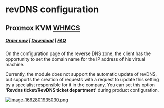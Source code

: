 # revDNS configuration

## Proxmox KVM **[WHMCS](https://puqcloud.com/link.php?id=77)**

#####  [Order now](https://puqcloud.com/index.php?rp=/store/whmcs-module-proxmox-kvm) | [Download](https://download.puqcloud.com/WHMCS/servers/PUQ_WHMCS-Proxmox-KVM/) | [FAQ](https://faq.puqcloud.com/)

On the configuration page of the reverse DNS zone, the client has the opportunity to set the domain name for the IP address of his virtual machine.

Currently, the module does not support the automatic update of revDNS, but supports the creation of requests with a request to update this setting by a specialist responsible for it in the company. You can set this option **'Revdns ticket/RevDNS ticket department'** during product configuration.

[![image-1662801935030.png](https://doc.puq.info/uploads/images/gallery/2022-09/scaled-1680-/image-1662801935030.png)](https://doc.puq.info/uploads/images/gallery/2022-09/image-1662801935030.png)
